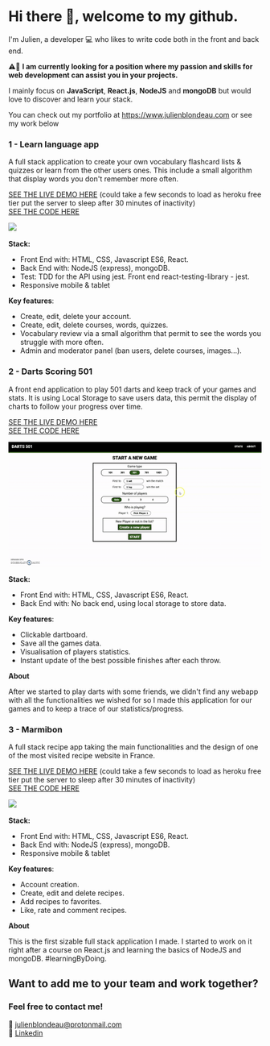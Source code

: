 # Hi there 👋, welcome to my github.

I'm Julien, a developer :computer: who likes to write code both in the front and back end. 

:warning::briefcase: **I am currently looking for a position where my passion and skills for web development can assist you in your projects.**

I mainly focus on **JavaScript**, **React.js**, **NodeJS** and **mongoDB** but would love to discover and learn your stack. 

You can check out my portfolio at https://www.julienblondeau.com or see my work below

### 1 - Learn language app
A full stack application to create your own vocabulary flashcard lists & quizzes or learn from the other users ones. This include a small algorithm that display words you don't remember more often.

<a href="http://learnyourway.herokuapp.com/">SEE THE LIVE DEMO HERE</a> (could take a few seconds to load as heroku free tier put the server to sleep after 30 minutes of inactivity) <br />
<a href="https://github.com/BlondeauJulien/language-app">SEE THE CODE HERE</a>
  
<img src="/images/learnlanguagevideo.gif">

**Stack:** 
* Front End with: HTML, CSS, Javascript ES6, React.
* Back End with: NodeJS (express), mongoDB.
* Test: TDD for the API using jest. Front end react-testing-library - jest.
* Responsive mobile & tablet

**Key features**:
 * Create, edit, delete your account.
 * Create, edit, delete courses, words, quizzes.
 * Vocabulary review via a small algorithm that permit to see the words you struggle with more often.
 * Admin and moderator panel (ban users, delete courses, images...).

### 2 - Darts Scoring 501
A front end application to play 501 darts and keep track of your games and stats. It is using Local Storage to save users data, this permit the display of charts to follow your progress over time.

<a href="https://blondeaujulien.github.io/dart-scoring/">SEE THE LIVE DEMO HERE</a> <br />
<a href="https://github.com/BlondeauJulien/dart-scoring">SEE THE CODE HERE</a>
  
<img src="/images/scoringdartspresentation.gif">

**Stack:** 
* Front End with: HTML, CSS, Javascript ES6, React.
* Back End with: No back end, using local storage to store data.

**Key features**:
 * Clickable dartboard.
 * Save all the games data.
 * Visualisation of players statistics.
 * Instant update of the best possible finishes after each throw.

**About**

After we started to play darts with some friends, we didn't find any webapp with all the functionalities we wished for so I made this application for our games and to keep a trace of our statistics/progress. 

### 3 - Marmibon
A full stack recipe app taking the main functionalities and the design of one of the most visited recipe website in France.

<a href="https://marmibon.herokuapp.com/">SEE THE LIVE DEMO HERE</a> (could take a few seconds to load as heroku free tier put the server to sleep after 30 minutes of inactivity)  <br /> 
<a href="https://github.com/BlondeauJulien/Marmibon-recipe">SEE THE CODE HERE</a>
  
<img src="/images/marmibonpresentation.gif">

**Stack:** 
* Front End with: HTML, CSS, Javascript ES6, React.
* Back End with: NodeJS (express), mongoDB.
* Responsive mobile & tablet

**Key features**:
 * Account creation.
 * Create, edit and delete recipes.
 * Add recipes to favorites.
 * Like, rate and comment recipes.

 **About**

This is the first sizable full stack application I made. I started to work on it right after a course on React.js and learning the basics of NodeJS and mongoDB. #learningByDoing.

## Want to add me to your team and work together? 
### Feel free to contact me!

:e-mail: julienblondeau@protonmail.com <br/>
:briefcase: <a href="https://github.com/BlondeauJulien/language-app">Linkedin</a>
